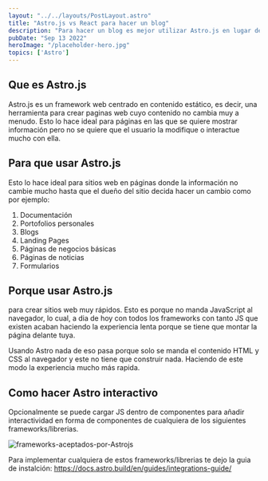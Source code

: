```yaml
---
layout: "../../layouts/PostLayout.astro"
title: "Astro.js vs React para hacer un blog"
description: "Para hacer un blog es mejor utilizar Astro.js en lugar de otro framework ya que este está centrado en mayormente contenido estáticos basados en contenidos. He incluye funcionalidades y plantillas diseñadas para blogs."
pubDate: "Sep 13 2022"
heroImage: "/placeholder-hero.jpg"
topics: ['Astro']
---
```


## Que es Astro.js
Astro.js es un framework web centrado en contenido estático, es decir, una herramienta para crear paginas web cuyo contenido no cambia muy a menudo. Esto lo hace ideal para páginas en las que se quiere mostrar información pero no se quiere que el usuario la modifique o interactue mucho con ella.

## Para que usar Astro.js
Esto lo hace ideal para sitios web en páginas donde la información no cambie mucho hasta que el dueño del sitio decida hacer un cambio como por ejemplo:

1. Documentación
1. Portofolios personales
1. Blogs
1. Landing Pages
1. Páginas de negocios básicas
1. Páginas de noticias
1. Formularios

## Porque usar Astro.js
para crear sitios web muy rápidos. Esto es porque no manda JavaScript al navegador, lo cual, a dia de hoy con todos los frameworks con tanto JS que existen acaban haciendo la experiencia lenta porque se tiene que montar la página delante tuya.

Usando Astro nada de eso pasa porque solo se manda el contenido HTML y CSS al navegador y este no tiene que construir nada. Haciendo de este modo la experiencia mucho más rapida. 






## Como hacer Astro interactivo
Opcionalmente se puede cargar JS dentro de componentes para añadir interactividad en forma de componentes de cualquiera de los siguientes frameworks/librerias.

![frameworks-aceptados-por-Astrojs](/frameworks-aceptados-por-Astrojs.png)
 
Para implementar cualquiera de estos frameworks/librerias te dejo la guia de instalción:
https://docs.astro.build/en/guides/integrations-guide/